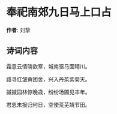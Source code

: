 # 奉祀南郊九日马上口占

**作者**: 刘挚

## 诗词内容

霜意云情晓欲寒，城南驱马面晴川。

路寻红皱黄团舍，兴入丹茱紫菊天。

摵摵园林惊晚歳，纷纷场圃见丰年。

君恩未报归何日，空使荒芜靖节田。

